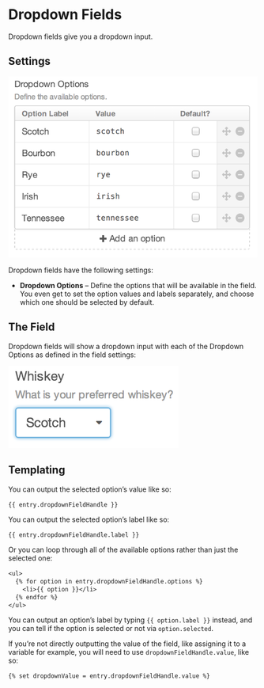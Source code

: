 # Dropdown Fields

Dropdown fields give you a dropdown input.

## Settings

![dropdown-settings.2x](./images/field-types/dropdown/dropdown-settings.2x.png)

Dropdown fields have the following settings:

- **Dropdown Options** – Define the options that will be available in the field. You even get to set the option values and labels separately, and choose which one should be selected by default.

## The Field

Dropdown fields will show a dropdown input with each of the Dropdown Options as defined in the field settings:

![dropdown-entry1.2x](./images/field-types/dropdown/dropdown-entry1.2x.png)

## Templating

You can output the selected option’s value like so:

```twig
{{ entry.dropdownFieldHandle }}
```

You can output the selected option’s label like so:

```twig
{{ entry.dropdownFieldHandle.label }}
```

Or you can loop through all of the available options rather than just the selected one:

```twig
<ul>
  {% for option in entry.dropdownFieldHandle.options %}
    <li>{{ option }}</li>
  {% endfor %}
</ul>
```

You can output an option’s label by typing `{{ option.label }}` instead, and you can tell if the option is selected or not via `option.selected`.

If you’re not directly outputting the value of the field, like assigning it to a variable for example, you will need to use `dropdownFieldHandle.value`, like so:

```twig
{% set dropdownValue = entry.dropdownFieldHandle.value %}
```
